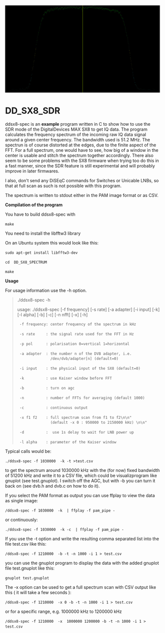 ![spectrum](screenshot/spectrum.jpg)

# 	DD_SX8_SDR

ddsx8-spec is an **example** program written in C to show how to use 
the SDR mode of the DigitalDevices MAX SX8 to get IQ data. The program
calculates the frequency spectrum of the incoming raw IQ data signal 
around a given center frequency. The bandwidth used is 51.2 MHz.
The spectrun is of course distorted at the edges, due to the finite 
aspect of the FFT. For a full spectrum, one would have to see, how big 
of a window in the center is usable and stitch the spectrum together 
accordingly.
There also seem to be some problems with the SX8 firmware when
trying too do this in a fast manner, since the SDR feature is
still experimental and will probably improve in later firmwares.

I also, don't send any DiSEqC commands for Switches or Unicable LNBs, 
so that at full scan as such is not possible with this program.

The spectrum is written to stdout either in the PAM image format
or as CSV.

**Compilation of the program**

You have to build ddsx8-spec with

`make` 

You need to install the libfftw3 library

On an Ubuntu system this would look like this:

`sudo apt-get install libfftw3-dev`

`cd  DD_SX8_SPECTRUM` 

`make` 


**Usage**

For usage information use the -h option.
>./ddsx8-spec -h
>
>    usage:
>    ./ddsx8-spec [-f frequency] [-s rate] [-a adapter] [-i input] [-k] [-l alpha] [-b] [-c] [-n nfft] [-x] [-h] 
>
>      -f frequency: center frequency of the spectrum in kHz
>
>      -s rate     : the signal rate used for the FFT in Hz
>
>      -p pol      : polarisation 0=vertical 1=horizontal
>
>      -a adapter  : the number n of the DVB adapter, i.e. 
>                    /dev/dvb/adapter[n] (default=0)
>
>      -i input    : the physical input of the SX8 (default=0)
>
>      -k          : use Kaiser window before FFT
>
>      -b          : turn on agc
>
>	   -n          : number of FFTs for averaging (default 1000)
>
>      -c          : continuous output
>
>	   -x f1 f2    : full spectrum scan from f1 to f2\n\n"
>	                 (default -x 0 : 950000 to 2150000 kHz) \n\n"
>
>      -d          :  use 1s delay to wait for LNB power up
>
>      -l alpha    : parameter of the Kaiser window

Typical calls would be:

`./ddsx8-spec -f 1030000  -k -t >test.csv`

to get the spectrum around 1030000 kHz with the (for now) fixed bandwidth of 51200 kHz and write it 
to a CSV file, which could be visualizprogram like gnuplot (see test.gnuplot).
I switch off the AGC, but with -b you can turn it back on (see dvb.h and dvb.c on how to do it).

If you select the PAM format as output you can use ffplay to view the data
as single image:

`/ddsx8-spec -f 1030000  -k  | ffplay -f pam_pipe -`

or continuously:

`./ddsx8-spec -f 1030000  -k -c  | ffplay -f pam_pipe -` 


If you use the -t option and write the resulting comma separated list
into the file test.csv like this: 

`/ddsx8-spec -f 1210000  -b -t -n 1000 -i 1 > test.csv` 

you can use the gnuplot program to display the data with the added 
gnuplot file test.gnuplot like this:

`gnuplot test.gnuplot` 

The -x option can be used to get a full spectrum scan with CSV output
like this ( it will take a few seconds ):

`/ddsx8-spec -f 1210000  -x 0 -b -t -n 1000 -i 1 > test.csv` 

or for a specific range, e.g. 1000000 kHz to 1200000 kHz

`/ddsx8-spec -f 1210000  -x  1000000 1200000 -b -t -n 1000 -i 1 > test.csv` 
